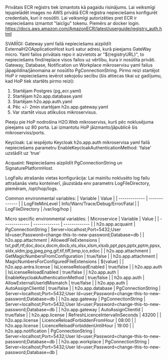 Privātais ECR reģistrs tiek izmantots kā pagaidu risinājums.
Lai veiksmīgi lejupielādēt images no AWS privātā ECR reģistra nepieciešams konfigurēt credentials, kuri ir nosūtīti.
Lai veiksmīgi autorizēties pret ECR ir nepieciešams izmantot "laicīgu" tokenu. Piemērs ar docker login.
https://docs.aws.amazon.com/AmazonECR/latest/userguide/registry_auth.html

SVARĪGI:
Gateway yaml failā nepieciešams aizpildīt ExternalH2OApplicationHost kurš satur adresi, kurā pieejams GateWay micro.
Yaml failos privātais repo ir aizvietots ar "${registryURL}", to nepieciešams find/replace visos failos uz vērtību, kura ir nosūtīta privāti.
Gateway, Database, Notification un Workplace mikroservisu yaml failus jāpapildina/jānomaina ar nosūtīto PgConnectionString.
Pirmo reizi startējot HoP ir nepieciešams ievērot sekojošu secību (šis attiecas tikai uz gadījumu, kad HoP tiek startēts pirmo reizi):
1. Startējam Postgres (pg_ecr.yaml)
2. Startējam h2o.app.database.yaml
3. Startējam h2o.app.auth.yaml
4. Pēc +/- 2min startējam h2o.app.gateway.yaml
5. Var startēt visus atlikušos mikroservisus.

Pieeju pie HoP nodrošina H2O.Web mikroserviss, kurš pēc noklusējuma pieejams uz 80 porta. Lai izmantotu HoP jāizmanto/jāpublicē šis mikroserviss/ports.

Keycloak:
Lai iespējotu Keycloak h2o.app.auth mikroservisa yaml failā nepieciešams parametru EnableKeycloakAuthenticationMethod: 'false' uzstādīt uz 'true'

Acquaint:
Nepieciešams aizpildīt PgConnectionString un SignaturePlatformHost.

LogFailu atrašanās vietas konfigurācija:
Lai mainītu noklusēto log failu attrašanās vietu konteinerī, jāuzstāda env parametrs LogFileDirectory, piemēram, /opt/hop/logs.

Common environmental variables:
| Variable  | Value |
| ------------- | ------------- |
| LogFileMinLevel  | Info/Warn/Trace/Debug/Error/Fatal  |
| LogFileDirectory  | /var/log/hop  |

Micro specific environmental variables:
| Microservice | Variable | Value |
| ------------- | ------------- | ------------- |
| h2o.app.acquaint | PgConnectionString | Server=localhost;Port=5432;User Id=user;Password=change-this-to-new-password;Database=db |
| h2o.app.attachment | AllowedFileExtensions | txt,pdf,rtf,doc,docx,docm,docb,xls,xlsx,xlsm,xlsxb,ppt,pps,pptx,pptm,ppsx,sldx,sldm,jpg,jpeg,png,gif,tif,tiff,bmp,ico,edoc |
| h2o.app.attachment | GetMagicNumbersFromConfiguration | true/false |
| h2o.app.attachment | MagicNumbersForConfiguredFileExtensions | ${value} |
| h2o.app.antra.license | IsLicenseReloadEnabled | true/false |
| h2o.app.auth | IsLicenseReloadEnabled | true/false |
| h2o.app.auth | EnableKeycloakAuthenticationMethod | true/false |
| h2o.app.auth | AllowExternalUserIdMismatch | true/false |
| h2o.app.auth | AutoAssignClientId | true/false |
| h2o.app.database | PgConnectionString | Server=localhost;Port=5432;User Id=user;Password=change-this-to-new-password;Database=db |
| h2o.app.gateway | PgConnectionString | Server=localhost;Port=5432;User Id=user;Password=change-this-to-new-password;Database=db |
| h2o.app.gateway | AutoAssignClientId | true/false |
| h2o.app.license | RefreshLicenceIntervalInSeconds | 43200 |
| h2o.app.license | LicenceReloadForbiddenFromHour | 08:00 |
| h2o.app.license | LicenceReloadForbiddenUntilHour | 19:00 |
| h2o.app.notification | PgConnectionString | Server=localhost;Port=5432;User Id=user;Password=change-this-to-new-password;Database=db |
| h2o.app.workplace | PgConnectionString | Server=localhost;Port=5432;User Id=user;Password=change-this-to-new-password;Database=db |